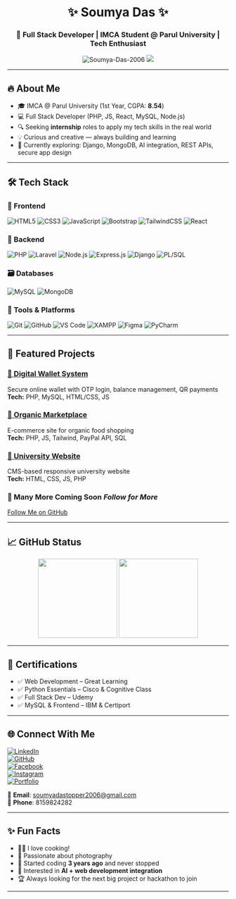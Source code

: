 <h1 align="center">✨ Soumya Das ✨</h1>
<h3 align="center">🚀 Full Stack Developer | IMCA Student @ Parul University | Tech Enthusiast</h3>

<p align="center">
  <img src="https://komarev.com/ghpvc/?username=Soumya-Das-2006&label=Profile%20views&color=blue&style=flat" alt="Soumya-Das-2006" />
  <img src="https://img.shields.io/github/followers/Soumya-Das-2006?style=social" />
</p>

---

## 🔥 About Me
- 🎓 IMCA @ Parul University (1st Year, CGPA: **8.54**)
- 💻 Full Stack Developer (PHP, JS, React, MySQL, Node.js)
- 🔍 Seeking **internship** roles to apply my tech skills in the real world
- 💡 Curious and creative — always building and learning
- 🌱 Currently exploring: Django, MongoDB, AI integration, REST APIs, secure app design

---

## 🛠️ Tech Stack

### 🚀 Frontend
![HTML5](https://img.shields.io/badge/HTML5-e34c26?style=flat&logo=html5&logoColor=white)
![CSS3](https://img.shields.io/badge/CSS3-1572B6?style=flat&logo=css3&logoColor=white)
![JavaScript](https://img.shields.io/badge/JavaScript-F7DF1E?style=flat&logo=javascript&logoColor=black)
![Bootstrap](https://img.shields.io/badge/Bootstrap-563d7c?style=flat&logo=bootstrap&logoColor=white)
![TailwindCSS](https://img.shields.io/badge/Tailwind_CSS-38B2AC?style=flat&logo=tailwind-css&logoColor=white)
![React](https://img.shields.io/badge/React-61DAFB?style=flat&logo=react&logoColor=black)

### 🧠 Backend
![PHP](https://img.shields.io/badge/PHP-777BB4?style=flat&logo=php&logoColor=white)
![Laravel](https://img.shields.io/badge/Laravel-FF2D20?style=flat&logo=laravel&logoColor=white)
![Node.js](https://img.shields.io/badge/Node.js-339933?style=flat&logo=node.js&logoColor=white)
![Express.js](https://img.shields.io/badge/Express.js-000000?style=flat&logo=express&logoColor=white)
![Django](https://img.shields.io/badge/Django-092E20?style=flat&logo=django&logoColor=white)
![PL/SQL](https://img.shields.io/badge/PL--SQL-1A1A1A?style=flat&logo=oracle&logoColor=white)

### 🗃️ Databases
![MySQL](https://img.shields.io/badge/MySQL-4479A1?style=flat&logo=mysql&logoColor=white)
![MongoDB](https://img.shields.io/badge/MongoDB-4EA94B?style=flat&logo=mongodb&logoColor=white)

### 🧰 Tools & Platforms
![Git](https://img.shields.io/badge/Git-F05032?style=flat&logo=git&logoColor=white)
![GitHub](https://img.shields.io/badge/GitHub-181717?style=flat&logo=github&logoColor=white)
![VS Code](https://img.shields.io/badge/VS%20Code-007ACC?style=flat&logo=visual-studio-code&logoColor=white)
![XAMPP](https://img.shields.io/badge/XAMPP-FB7A24?style=flat&logo=xampp&logoColor=white)
![Figma](https://img.shields.io/badge/Figma-F24E1E?style=flat&logo=figma&logoColor=white)
![PyCharm](https://img.shields.io/badge/PyCharm-000000?style=flat&logo=pycharm&logoColor=white)

---

## 🚀 Featured Projects

### [💸 Digital Wallet System](https://github.com/Soumya-Das-2006/)
Secure online wallet with OTP login, balance management, QR payments  
**Tech:** PHP, MySQL, HTML/CSS, JS

### [🌱 Organic Marketplace](https://github.com/Soumya-Das-2006/)
E-commerce site for organic food shopping  
**Tech:** PHP, JS, Tailwind, PayPal API, SQL

### [🏫 University Website](https://github.com/Soumya-Das-2006/)
CMS-based responsive university website  
**Tech:** HTML, CSS, JS, PHP

### 🔧 Many More Coming Soon *<i>Follow for More</i>*  
[Follow Me on GitHub](https://github.com/Soumya-Das-2006)

---

## 📈 GitHub Status
<p align="center">
  <img height="180em" src="https://github-readme-stats.vercel.app/api?username=Soumya-Das-2006&show_icons=true&theme=tokyonight" />
  <img height="180em" src="https://github-readme-stats.vercel.app/api/top-langs/?username=Soumya-Das-2006&layout=compact&theme=tokyonight" />
  <br/>

  <!-- <img src="https://streak-stats.demolab.com?user=Soumya-Das-2006&theme=tokyonight" /> -->
</p>

---

## 🧠 Certifications

- ✅ Web Development – Great Learning
- ✅ Python Essentials – Cisco & Cognitive Class
- ✅ Full Stack Dev – Udemy
- ✅ MySQL & Frontend – IBM & Certiport

---

## 🌐 Connect With Me

[![LinkedIn](https://img.shields.io/badge/LinkedIn-blue?style=flat&logo=linkedin)](https://www.linkedin.com/in/soumya-das-b2613128a)  
[![GitHub](https://img.shields.io/badge/GitHub-100000?style=flat&logo=github&logoColor=white)](https://github.com/Soumya-Das-2006)  
[![Facebook](https://img.shields.io/badge/Facebook-1877F2?style=flat&logo=facebook&logoColor=white)](https://www.facebook.com/soumya.das.377219)  
[![Instagram](https://img.shields.io/badge/Instagram-E4405F?style=flat&logo=instagram&logoColor=white)](https://www.instagram.com/soumyadas_topper)  
[![Portfolio](https://img.shields.io/badge/Portfolio-000000?style=flat&logo=html5&logoColor=white)](https://soumya-das-2006.github.io/Soumya-Das-Portfolio/)

📧 **Email**: soumyadastopper2006@gmail.com  
📱 **Phone**: 8159824282

---

## ✨ Fun Facts

- 🧑‍🍳 I love cooking!
- 📸 Passionate about photography
- 🌱 Started coding **3 years ago** and never stopped
- 🤖 Interested in **AI + web development integration**
- 🏆 Always looking for the next big project or hackathon to join

---
